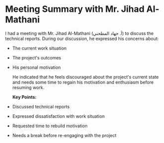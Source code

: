# Meeting Summary with Mr. Jihad Al-Mathani

I had a meeting with Mr. Jihad Al-Mathani (أ. جهاد المطحني) to discuss the technical reports. During our discussion, he expressed his concerns about:
- The current work situation
- The project's outcomes
- His personal motivation
  
  He indicated that he feels discouraged about the project's current state and needs some time to regain his motivation and enthusiasm before resuming work.
  
  **Key Points:**
- Discussed technical reports
- Expressed dissatisfaction with work situation
- Requested time to rebuild motivation
- Needs a break before re-engaging with the project